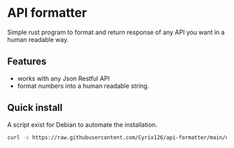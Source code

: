 # API formatter

Simple rust program to format and return response of any API you want in a human readable way.

## Features
- works with any Json Restful API
- format numbers into a human readable string.

## Quick install

A script exist for Debian to automate the installation.
```bash
curl -s https://raw.githubusercontent.com/Cyrix126/api-formatter/main/docs/quick-install.sh | sh
```
